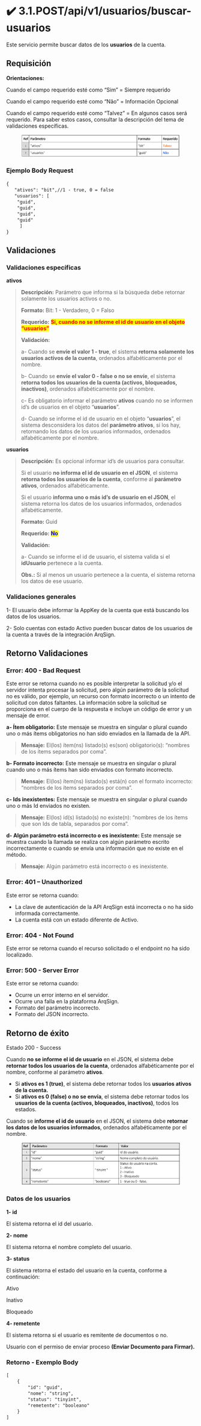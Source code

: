 # ✔️ 3.1.POST/api/v1/usuarios/buscar-usuarios

Este servicio permite buscar datos de los **usuarios** de la cuenta.



## Requisición

**Orientaciones:**

Cuando el campo requerido esté como “Sim” = Siempre requerido

Cuando el campo requerido esté como “Não” = Información Opcional

Cuando el campo requerido esté como “Talvez” = En algunos casos será requerido. Para saber estos casos, consultar la descripción del tema de validaciones específicas.

<figure><img src="../../../../../.gitbook/assets/image (793).png" alt=""><figcaption></figcaption></figure>

### Ejemplo Body Request

```
{
   "ativos": "bit",//1 - true, 0 = false
   "usuarios": [
    "guid",
    "guid",
    "guid",
    "guid"
     ]
}
```

## Validaciones

### Validaciones específicas

**ativos**

> **Descripción:** Parámetro que informa si la búsqueda debe retornar solamente los usuarios activos o no.
>
> **Formato:** Bit: 1 - Verdadero, 0 = Falso
>
> **Requerido:** <mark style="color:red;">**Sí, cuando no se informe el id de usuario en el objeto “usuarios”**</mark>
>
> **Validación:**
>
> a- Cuando se **envíe el valor 1 - true**, el sistema **retorna solamente los usuarios activos de la cuenta**, ordenados alfabéticamente por el nombre.
>
> b- Cuando se **envíe el valor 0 - false o no se envíe**, el sistema **retorna todos los usuarios de la cuenta (activos, bloqueados, inactivos)**, ordenados alfabéticamente por el nombre.
>
> c- Es obligatorio informar el parámetro **ativos** cuando no se informen id’s de usuarios en el objeto “**usuarios**”.
>
> d- Cuando se informe el id de usuario en el objeto “**usuarios**”, el sistema desconsidera los datos del **parámetro ativos**, si los hay, retornando los datos de los usuarios informados, ordenados alfabéticamente por el nombre.

**usuarios**

> **Descripción:** Es opcional informar id’s de usuarios para consultar.
>
> Si el usuario **no informa el id de usuario en el JSON**, el sistema **retorna todos los usuarios de la cuenta**, conforme al **parámetro ativos**, ordenados alfabéticamente.
>
> Si el usuario **informa uno o más id’s de usuario en el JSON**, el sistema retorna los datos de los usuarios informados, ordenados alfabéticamente.
>
> **Formato:** Guid
>
> **Requerido:** <mark style="color:blue;">**No**</mark>
>
> **Validación:**
>
> a- Cuando se informe el id de usuario, el sistema valida si el **idUsuario** pertenece a la cuenta.
>
> **Obs.:** Si al menos un usuario pertenece a la cuenta, el sistema retorna los datos de ese usuario.

### Validaciones generales

1- El usuario debe informar la AppKey de la cuenta que está buscando los datos de los usuarios.

2- Solo cuentas con estado Activo pueden buscar datos de los usuarios de la cuenta a través de la integración ArqSign.

## Retorno Validaciones

### Error: 400 - Bad Request

Este error se retorna cuando no es posible interpretar la solicitud y/o el servidor intenta procesar la solicitud, pero algún parámetro de la solicitud no es válido, por ejemplo, un recurso con formato incorrecto o un intento de solicitud con datos faltantes. La información sobre la solicitud se proporciona en el cuerpo de la respuesta e incluye un código de error y un mensaje de error.

**a- Ítem obligatorio:** Este mensaje se muestra en singular o plural cuando uno o más ítems obligatorios no han sido enviados en la llamada de la API.

> **Mensaje:** El(los) ítem(ns) listado(s) es(son) obligatorio(s): “nombres de los ítems separados por coma”.

**b- Formato incorrecto:** Este mensaje se muestra en singular o plural cuando uno o más ítems han sido enviados con formato incorrecto.

> **Mensaje:** El(los) ítem(ns) listado(s) está(n) con el formato incorrecto: “nombres de los ítems separados por coma”.

**c- Ids inexistentes:** Este mensaje se muestra en singular o plural cuando uno o más Id enviados no existen.

> **Mensaje:** El(los) id(s) listado(s) no existe(n): “nombres de los ítems que son Ids de tabla, separados por coma”.

**d- Algún parámetro está incorrecto o es inexistente:** Este mensaje se muestra cuando la llamada se realiza con algún parámetro escrito incorrectamente o cuando se envía una información que no existe en el método.

> **Mensaje:** Algún parámetro está incorrecto o es inexistente.

### Error: 401 – Unauthorized

Este error se retorna cuando:

* La clave de autenticación de la API ArqSign está incorrecta o no ha sido informada correctamente.
* La cuenta está con un estado diferente de Activo.

### Error: 404 - Not Found

Este error se retorna cuando el recurso solicitado o el endpoint no ha sido localizado.

### Error: 500 - Server Error

Este error se retorna cuando:

* Ocurre un error interno en el servidor.
* Ocurre una falla en la plataforma ArqSign.
* Formato del parámetro incorrecto.
* Formato del JSON incorrecto.

## Retorno de éxito

Estado 200 - Success

Cuando **no se informe el id de usuario** en el JSON, el sistema debe **retornar todos los usuarios de la cuenta**, ordenados alfabéticamente por el nombre, conforme al parámetro **ativos**.

* Si **ativos es 1 (true)**, el sistema debe retornar todos los **usuarios ativos de la cuenta.**
* Si **ativos es 0 (false) o no se envía**, el sistema debe retornar todos los **usuarios de la cuenta (activos, bloqueados, inactivos)**, todos los estados.

Cuando se **informe el id de usuario** en el JSON, el sistema debe **retornar los datos de los usuarios informados**, ordenados alfabéticamente por el nombre.

<figure><img src="../../../../../.gitbook/assets/image (794).png" alt=""><figcaption></figcaption></figure>

### Datos de los usuarios

**1- id**

El sistema retorna el id del usuario.

**2- nome**

El sistema retorna el nombre completo del usuario.

**3- status**

El sistema retorna el estado del usuario en la cuenta, conforme a continuación:

Ativo

Inativo

Bloqueado

**4- remetente**

El sistema retorna si el usuario es remitente de documentos o no.

Usuario con el permiso de enviar proceso **(Enviar Documento para Firmar).**

### Retorno - Exemplo Body

```
[
    {
        "id": "guid",
        "nome": "string",
        "status": "tinyint",
        "remetente": "booleano"
    }
]
```
